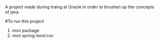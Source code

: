 A project made during traing at Oracle in order to brushen up the concepts of java.

#To run this project 
1. mvn package
2. mvn spring-boot:run
